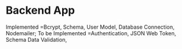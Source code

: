 # Backend App

Implemented =Bcrypt, Schema, User Model, Database Connection, Nodemailer;
To be Implemented =Authentication, JSON Web Token, Schema Data Validation,
